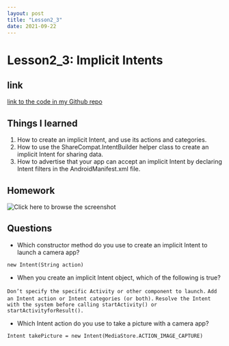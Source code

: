 ```yaml
---
layout: post
title: "Lesson2_3"
date: 2021-09-22
---
```


# Lesson2_3: Implicit Intents
## link
[link to the code in my Github repo](https://github.com/sharonzidi/cs5520_mobile_app_development)


## Things I learned

1. How to create an implicit Intent, and use its actions and categories.
2. How to use the ShareCompat.IntentBuilder helper class to create an implicit Intent for sharing data.
3. How to advertise that your app can accept an implicit Intent by declaring Intent filters in the AndroidManifest.xml file.


## Homework

![Click here to browse the screenshot](https://drive.google.com/file/d/1UNuHK2ouEKSrFoa4KFlPo8tLRPz3W9h1/view?usp=sharing)


## Questions

- Which constructor method do you use to create an implicit Intent to launch a camera app?

```new Intent(String action)```

- When you create an implicit Intent object, which of the following is true?

```Don’t specify the specific Activity or other component to launch.```
```Add an Intent action or Intent categories (or both).```
```Resolve the Intent with the system before calling startActivity() or startActivityforResult().```

- Which Intent action do you use to take a picture with a camera app?

```Intent takePicture = new Intent(MediaStore.ACTION_IMAGE_CAPTURE)```


